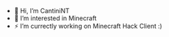 - 👋 Hi, I’m CantiniNT
- 👀 I’m interested in Minecraft
- ⚡ I’m currectly working on Minecraft Hack Client :)

<!---
cantinint/cantinint is a ✨ special ✨ repository because its `README.md` (this file) appears on your GitHub profile.
You can click the Preview link to take a look at your changes.
--->
